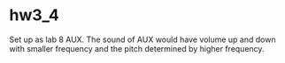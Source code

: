 # hw3_4
Set up as lab 8 AUX.
The sound of AUX would have volume up and down with smaller frequency and the pitch determined by higher frequency.
